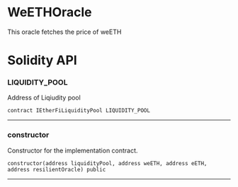 # WeETHOracle
This oracle fetches the price of weETH

# Solidity API

### LIQUIDITY_POOL

Address of Liqiudity pool

```solidity
contract IEtherFiLiquidityPool LIQUIDITY_POOL
```

- - -

### constructor

Constructor for the implementation contract.

```solidity
constructor(address liquidityPool, address weETH, address eETH, address resilientOracle) public
```

- - -


